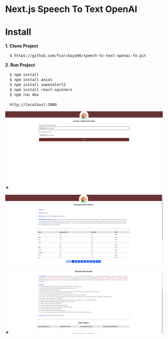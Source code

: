 # Next.js Speech To Text OpenAI

# Install

**1. Clone Project**

```
  $ https://github.com/fsarikaya96/speech-to-text-openai-fe.git
```

**2. Run Project**

```
  $ npm install
  $ npm install axios
  $ npm install sweetalert2
  $ npm install react-spinners
  $ npm run dev

  http://localhost:3000
```

![home](https://github.com/fsarikaya96/speech-to-text-openai-fe/blob/main/public/images/home.png?raw=true)

![speech-to-text-openai](https://github.com/fsarikaya96/speech-to-text-openai-fe/blob/main/public/images/speech-to-text-openai.png?raw=true)

![home](https://github.com/fsarikaya96/speech-to-text-openai-fe/blob/main/public/images/analysis-openai.png?raw=true) 